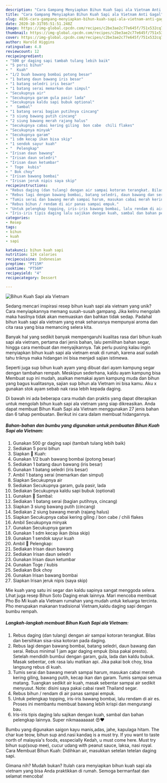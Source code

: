 ```yaml
---
description: "Cara Gampang Menyiapkan Bihun Kuah Sapi ala Vietnam Anti Gagal"
title: "Cara Gampang Menyiapkan Bihun Kuah Sapi ala Vietnam Anti Gagal"
slug: 4836-cara-gampang-menyiapkan-bihun-kuah-sapi-ala-vietnam-anti-gagal
date: 2020-10-31T05:51:51.248Z
image: https://img-global.cpcdn.com/recipes/c2be3ae2c77e645f/751x532cq70/bihun-kuah-sapi-ala-vietnam-foto-resep-utama.jpg
thumbnail: https://img-global.cpcdn.com/recipes/c2be3ae2c77e645f/751x532cq70/bihun-kuah-sapi-ala-vietnam-foto-resep-utama.jpg
cover: https://img-global.cpcdn.com/recipes/c2be3ae2c77e645f/751x532cq70/bihun-kuah-sapi-ala-vietnam-foto-resep-utama.jpg
author: Harold Higgins
ratingvalue: 4.8
reviewcount: 12
recipeingredient:
- "500 gr daging sapi tambah tulang lebih baik"
- "5 porsi bihun"
- "  Kuah"
- "1/2 buah bawang bombai potong besar"
- "1 batang daun bawang iris besar"
- "1 batang seledri iris besar"
- "1 batang serai memarkan dan simpul"
- "Secukupnya air"
- "Secukupnya garam gula pasir lada"
- "Secukupnya kaldu sapi bubuk optional"
- "  Sambal"
- "1 batang serai bagian putihnya cincang"
- "3 siung bawang putih cincang"
- "2 siung bawang merah rajang halus"
- "Secukupnya cabai kering giling  bon cabe  chili flakes"
- "Secukupnya minyak"
- "Secukupnya garam"
- "1 sdm kecap ikan bisa skip"
- "1 sendok sayur kuah"
- "  Pelengkap"
- "Irisan daun bawang"
- "Irisan daun seledri"
- "Irisan daun ketumbar"
- " Toge  kubis"
- " Bok choy"
- "Irisan bawang bombai"
- "Irisan jeruk nipis saya skip"
recipeinstructions:
- "Rebus daging (dan tulang) dengan air sampai kotoran terangkat. Bilas dan bersihkan sisa-sisa kotoran pada daging."
- "Rebus lagi dengan bawang bombai, batang seledri, daun bawang dan serai. Rebus minimal 1 jam agar daging empuk (bisa pakai presto). Setelah mendidih bumbui dengan garam, gula, lada dan kaldu bubuk. Masak sebentar, cek rasa lalu matikan api. Jika pakai bok choy, bisa langsung rebus di kuah."
- "Tumis serai dan bawang merah sampai harum, masukan cabai merah kering giling, bawang putih, kecap ikan dan garam. Tumis sampai semua matang. Tuangkan sedikit air kuah, masak sebentar sampai air sedikit menyusut. Note: disini saya pakai cabai rawit Thailand segar."
- "Rebus bihun / rendam di air panas sampai empuk."
- "Untuk pelengkap topping, iris-iris bawang bombai, lalu rendam di air es. Proses ini membantu membuat bawang lebih krispi dan mengurangi bau."
- "Iris-iris tipis daging lalu sajikan dengan kuah, sambal dan bahan pelengkap lainnya. Super nikmaaaaaaat 😍❤️"
categories:
- Resep
tags:
- bihun
- kuah
- sapi

katakunci: bihun kuah sapi 
nutrition: 124 calories
recipecuisine: Indonesian
preptime: "PT15M"
cooktime: "PT56M"
recipeyield: "4"
recipecategory: Dessert

---
```



![Bihun Kuah Sapi ala Vietnam](https://img-global.cpcdn.com/recipes/c2be3ae2c77e645f/751x532cq70/bihun-kuah-sapi-ala-vietnam-foto-resep-utama.jpg)

Sedang mencari inspirasi resep bihun kuah sapi ala vietnam yang unik? Cara menyiapkannya memang susah-susah gampang. Jika keliru mengolah maka hasilnya tidak akan memuaskan dan bahkan tidak sedap. Padahal bihun kuah sapi ala vietnam yang enak seharusnya mempunyai aroma dan cita rasa yang bisa memancing selera kita.

Banyak hal yang sedikit banyak mempengaruhi kualitas rasa dari bihun kuah sapi ala vietnam, pertama dari jenis bahan, lalu pemilihan bahan segar, hingga cara membuat dan menyajikannya. Tak perlu pusing kalau ingin menyiapkan bihun kuah sapi ala vietnam enak di rumah, karena asal sudah tahu triknya maka hidangan ini bisa menjadi sajian istimewa.

Seperti juga sup bihun kuah ayam yang dibuat dari ayam kampung segar dengan tambahan rempah. Meskipun sederhana, kaldu ayam kampung bisa Membuat sup ini mudah, asalkan memakai ayam kampung muda dan bihun yang bagus kualitasnya, sajian sup bihun ala Vietnam ini bisa kamu. Aku x gunakan stok ayam sebab nak rasa lebih kepada daging.


Di bawah ini ada beberapa cara mudah dan praktis yang dapat diterapkan untuk mengolah bihun kuah sapi ala vietnam yang siap dikreasikan. Anda dapat membuat Bihun Kuah Sapi ala Vietnam menggunakan 27 jenis bahan dan 6 tahap pembuatan. Berikut ini cara dalam membuat hidangannya.

<!--inarticleads1-->

##### Bahan-bahan dan bumbu yang digunakan untuk pembuatan Bihun Kuah Sapi ala Vietnam:

1. Gunakan 500 gr daging sapi (tambah tulang lebih baik)
1. Sediakan 5 porsi bihun
1. Siapkan  🌸 Kuah:
1. Gunakan 1/2 buah bawang bombai (potong besar)
1. Sediakan 1 batang daun bawang (iris besar)
1. Gunakan 1 batang seledri (iris besar)
1. Ambil 1 batang serai (memarkan dan simpul)
1. Siapkan Secukupnya air
1. Sediakan Secukupnya garam, gula pasir, lada
1. Sediakan Secukupnya kaldu sapi bubuk (optional)
1. Gunakan  🌸 Sambal:
1. Sediakan 1 batang serai (bagian putihnya, cincang)
1. Siapkan 3 siung bawang putih (cincang)
1. Sediakan 2 siung bawang merah (rajang halus)
1. Siapkan Secukupnya cabai kering giling / bon cabe / chili flakes
1. Ambil Secukupnya minyak
1. Gunakan Secukupnya garam
1. Gunakan 1 sdm kecap ikan (bisa skip)
1. Gunakan 1 sendok sayur kuah
1. Ambil  🌸 Pelengkap:
1. Sediakan Irisan daun bawang
1. Sediakan Irisan daun seledri
1. Gunakan Irisan daun ketumbar
1. Gunakan  Toge / kubis
1. Sediakan  Bok choy
1. Gunakan Irisan bawang bombai
1. Siapkan Irisan jeruk nipis (saya skip)


Mie kuah yang satu ini segar dan kaldu sapinya sangat menggoda selera. Lihat juga resep Bihun Soto Daging enak lainnya. Mari mencoba membuat Pho Bo Mi kuah ala Vietnam rumahan yang mudah untuk keluarga tercinta. Pho merupakan makanan tradisional Vietnam,kaldu daging sapi dengan bumbu rempah. 

<!--inarticleads2-->

##### Langkah-langkah membuat Bihun Kuah Sapi ala Vietnam:

1. Rebus daging (dan tulang) dengan air sampai kotoran terangkat. Bilas dan bersihkan sisa-sisa kotoran pada daging.
1. Rebus lagi dengan bawang bombai, batang seledri, daun bawang dan serai. Rebus minimal 1 jam agar daging empuk (bisa pakai presto). Setelah mendidih bumbui dengan garam, gula, lada dan kaldu bubuk. Masak sebentar, cek rasa lalu matikan api. Jika pakai bok choy, bisa langsung rebus di kuah.
1. Tumis serai dan bawang merah sampai harum, masukan cabai merah kering giling, bawang putih, kecap ikan dan garam. Tumis sampai semua matang. Tuangkan sedikit air kuah, masak sebentar sampai air sedikit menyusut. Note: disini saya pakai cabai rawit Thailand segar.
1. Rebus bihun / rendam di air panas sampai empuk.
1. Untuk pelengkap topping, iris-iris bawang bombai, lalu rendam di air es. Proses ini membantu membuat bawang lebih krispi dan mengurangi bau.
1. Iris-iris tipis daging lalu sajikan dengan kuah, sambal dan bahan pelengkap lainnya. Super nikmaaaaaaat 😍❤️


Bumbu yang digunakan saigon kayu manis,adas, jahe, kapulaga hitam. The char kue teow, bihun sup and.nasi kandaq is a must try. If you want to taste north of malaysia&#39;s foods, esspecially Kedah, u must come here. Must try bihun sup(soup mee), cucur udang with peanut sauce, laksa, nasi royal. Cara Membuat Bihun Kuah: Didihkan air, masukkan setelan tetelan daging sapi. 

Gimana nih? Mudah bukan? Itulah cara menyiapkan bihun kuah sapi ala vietnam yang bisa Anda praktikkan di rumah. Semoga bermanfaat dan selamat mencoba!
